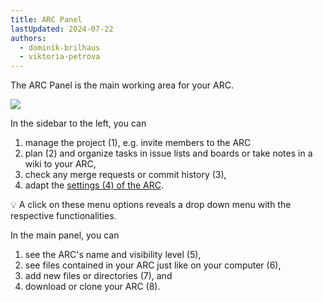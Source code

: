 ```yaml
---
title: ARC Panel
lastUpdated: 2024-07-22
authors:
  - dominik-brilhaus
  - viktoria-petrova
---
```


The ARC Panel is the main working area for your ARC. 

![](@images/datahub/datahub-arc-overview.drawio.png)

In the sidebar to the left, you can

1. manage the project (1), e.g. invite members to the ARC
2. plan (2) and organize tasks in issue lists and boards or take notes in a wiki to your ARC,
3. check any merge requests or commit history (3),
4. adapt the [settings (4) of the ARC](../datahub-arc-settings/).

:bulb: A click on these menu options reveals a drop down menu with the respective functionalities.

In the main panel, you can

1. see the ARC's name and visibility level (5),
2. see files contained in your ARC just like on your computer (6),
3. add new files or directories (7), and
4. download or clone your ARC (8).

